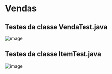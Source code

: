 # Vendas

## Testes da classe VendaTest.java
![image](https://github.com/GabrielQTeles/Vendas/assets/163546687/0bf2aaee-08d7-4190-8378-cd8d99a40ea8)

## Testes da classe ItemTest.java
![image](https://github.com/GabrielQTeles/Vendas/assets/163546687/f6cfde46-981a-4f7b-af6d-97ed5e857438)

